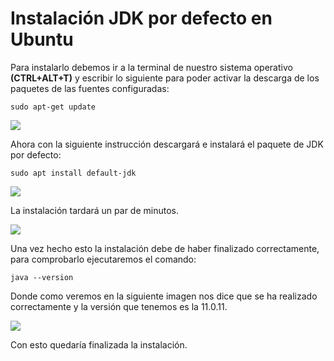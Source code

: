 # Instalación JDK por defecto en Ubuntu

Para instalarlo debemos ir a la terminal de nuestro sistema operativo **(CTRL+ALT+T)**  y escribir lo siguiente para poder activar la descarga de los paquetes de las fuentes configuradas:  
```
sudo apt-get update
```

<img src="https://github.com/GraceCaraballoP/Instalaci-n-JDK-por-defecto-en-Ubuntu/blob/main/Captura1.png">  

Ahora con la siguiente instrucción descargará e instalará el paquete de JDK por defecto:  
```
sudo apt install default-jdk
```

<img src="https://github.com/GraceCaraballoP/Instalaci-n-JDK-por-defecto-en-Ubuntu/blob/main/Captura2.png">  
 
La instalación tardará un par de minutos.  

<img src="https://github.com/GraceCaraballoP/Instalaci-n-JDK-por-defecto-en-Ubuntu/blob/main/Captura3.png">  
  
Una vez hecho esto la instalación debe de haber finalizado correctamente, para comprobarlo ejecutaremos el comando:  
```
java --version
```

Donde como veremos en la siguiente imagen nos dice que se ha realizado correctamente y la versión que tenemos es la 11.0.11.
  
<img src="https://github.com/GraceCaraballoP/Instalaci-n-JDK-por-defecto-en-Ubuntu/blob/main/Captura4.png">  
 
Con esto quedaría finalizada la instalación.
